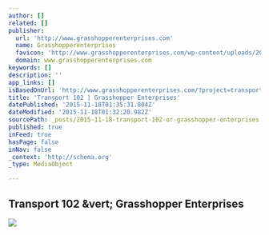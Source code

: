 ```yaml
---
author: []
related: []
publisher:
  url: 'http://www.grasshopperenterprises.com'
  name: Grasshopperenterprises
  favicon: 'http://www.grasshopperenterprises.com/wp-content/uploads/2014/12/ge_logo-e1437129093214-150x150.jpg'
  domain: www.grasshopperenterprises.com
keywords: []
description: ''
app_links: []
isBasedOnUrl: 'http://www.grasshopperenterprises.com/?project=transport-102'
title: 'Transport 102 | Grasshopper Enterprises'
datePublished: '2015-11-18T01:35:31.804Z'
dateModified: '2015-11-18T01:32:20.982Z'
sourcePath: _posts/2015-11-18-transport-102-or-grasshopper-enterprises.md
published: true
inFeed: true
hasPage: false
inNav: false
_context: 'http://schema.org'
_type: MediaObject

---
```

<article style=""><h1>Transport 102 &amp;vert; Grasshopper Enterprises</h1><p></p><img src="http://www.grasshopperenterprises.com/wp-content/uploads/2014/12/T102-e1418229480801.jpg" /></article>